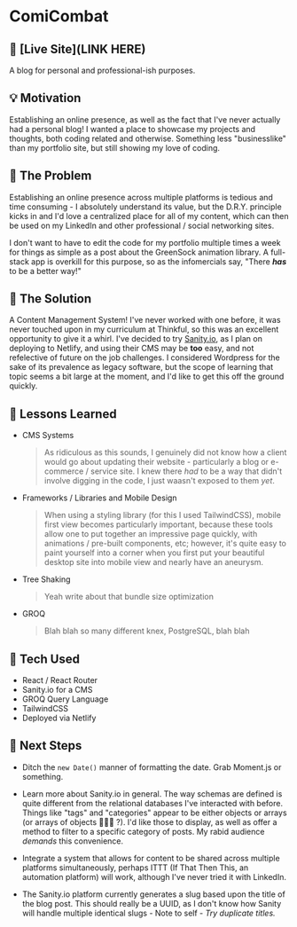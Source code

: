 # ComiCombat

<!-- <img src="https://github.com/grittygrady/ComiCombat/blob/master/src/images/ComicombatBanner.png?raw=true"> -->

## 🚀 [Live Site](LINK HERE)

A blog for personal and professional-ish purposes.

<!-- <img src="https://github.com/grittygrady/ComiCombat/blob/master/src/images/comcombat-chars.png?raw=true"> -->

## 💡 Motivation

Establishing an online presence, as well as the fact that I've never actually had a personal blog! I wanted a place to showcase my projects and thoughts, both coding related and otherwise. Something less "businesslike" than my portfolio site, but still showing my love of coding.

<!-- <img src="https://github.com/grittygrady/ComiCombat/blob/master/src/images/comicombat.png?raw=true"> -->

## 🤔 The Problem

Establishing an online presence across multiple platforms is tedious and time consuming - I absolutely understand its value, but the D.R.Y. principle kicks in and I'd love a centralized place for all of my content, which can then be used on my LinkedIn and other professional / social networking sites.

I don't want to have to edit the code for my portfolio multiple times a week for things as simple as a post about the GreenSock animation library. A full-stack app is overkill for this purpose, so as the infomercials say, "There **_has_** to be a better way!"

<!-- <img src="https://github.com/grittygrady/ComiCombat/blob/master/src/images/ComiCombatWin.png?raw=true"> -->

## 🧐 The Solution

A Content Management System! I've never worked with one before, it was never touched upon in my curriculum at Thinkful, so this was an excellent opportunity to give it a whirl. I've decided to try [Sanity.io](https://www.sanity.io/), as I plan on deploying to Netlify, and using their CMS may be **too** easy, and not refelective of future on the job challenges. I considered Wordpress for the sake of its prevalence as legacy software, but the scope of learning that topic seems a bit large at the moment, and I'd like to get this off the ground quickly.

## 🧠 Lessons Learned

- CMS Systems

  > As ridiculous as this sounds, I genuinely did not know how a client would go about updating their website - particularly a blog or e-commerce / service site. I knew there _had_ to be a way that didn't involve digging in the code, I just waasn't exposed to them _yet_.

- Frameworks / Libraries and Mobile Design

  > When using a styling library (for this I used TailwindCSS), mobile first view becomes particularly important, because these tools allow one to put together an impressive page quickly, with animations / pre-built components, etc; however, it's quite easy to paint yourself into a corner when you first put your beautiful desktop site into mobile view and nearly have an aneurysm.

- Tree Shaking

  > Yeah write about that bundle size optimization

- GROQ

  > Blah blah so many different knex, PostgreSQL, blah blah

## 💾 Tech Used

- React / React Router
- Sanity.io for a CMS
- GROQ Query Language
- TailwindCSS
- Deployed via Netlify

## 🔮 Next Steps

- Ditch the `new Date()` manner of formatting the date. Grab Moment.js or something.

- Learn more about Sanity.io in general. The way schemas are defined is quite different from the relational databases I've interacted with before. Things like "tags" and "categories" appear to be either objects or arrays (or arrays of objects 🤷🏻‍♀️ ?). I'd like those to display, as well as offer a method to filter to a specific category of posts. My rabid audience _demands_ this convenience.

- Integrate a system that allows for content to be shared across multiple platforms simultaneously, perhaps ITTT (If That Then This, an automation platform) will work, although I've never tried it with LinkedIn.

- The Sanity.io platform currently generates a slug based upon the title of the blog post. This should really be a UUID, as I don't know how Sanity will handle multiple identical slugs - Note to self - _Try duplicate titles._
